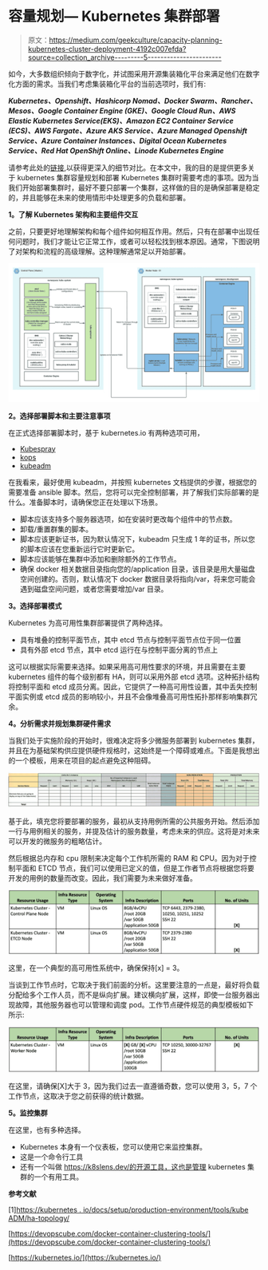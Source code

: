 # 容量规划— Kubernetes 集群部署

> 原文：<https://medium.com/geekculture/capacity-planning-kubernetes-cluster-deployment-4192c007efda?source=collection_archive---------5----------------------->

如今，大多数组织倾向于数字化，并试图采用开源集装箱化平台来满足他们在数字化方面的需求。当我们考虑集装箱化平台的当前选项时，我们有:

***Kubernetes、Openshift、Hashicorp Nomad、Docker Swarm、Rancher、Mesos、Google Container Engine (GKE)、Google Cloud Run、AWS Elastic Kubernetes Service(EKS)、Amazon EC2 Container Service (ECS)、AWS Fargate、Azure AKS Service、Azure Managed Openshift Service、Azure Container Instances、Digital Ocean Kubernetes Service、Red Hat OpenShift Online、Linode Kubernetes Engine***

请参考此处的[链接](https://devopscube.com/docker-container-clustering-tools/),以获得更深入的细节对比。在本文中，我的目的是提供更多关于 kubernetes 集群容量规划和部署 Kubernetes 集群时需要考虑的事项。因为当我们开始部署集群时，最好不要只部署一个集群，这样做的目的是确保部署是稳定的，并且能够在未来的使用情形中处理更多的负载和部署。

**1。了解 Kubernetes 架构和主要组件交互**

之前，只要更好地理解架构和每个组件如何相互作用。然后，只有在部署中出现任何问题时，我们才能让它正常工作，或者可以轻松找到根本原因。通常，下图说明了对架构和流程的高级理解。这种理解通常足以开始部署。

![](img/2066facb8298d3f7006bb35111df14e6.png)

**2。选择部署脚本和主要注意事项**

在正式选择部署脚本时，基于 kubernetes.io 有两种选项可用，

*   [Kubespray](https://kubernetes.io/docs/setup/production-environment/tools/kubespray/)
*   [kops](https://kubernetes.io/docs/setup/production-environment/tools/kops/)
*   [kubeadm](https://kubernetes.io/docs/setup/production-environment/tools/kubeadm/)

在我看来，最好使用 kubeadm，并按照 kubernetes 文档提供的步骤，根据您的需要准备 ansible 脚本。然后，您将可以完全控制部署，并了解我们实际部署的是什么。准备脚本时，请确保您正在处理以下场景。

*   脚本应该支持多个服务器选项，如在安装时更改每个组件中的节点数。
*   卸载/重置群集的脚本。
*   脚本应该更新证书，因为默认情况下，kubeadm 只生成 1 年的证书，所以您的脚本应该在您重新运行它时更新它。
*   脚本应该能够在集群中添加和删除额外的工作节点。
*   确保 docker 相关数据目录指向您的/application 目录，该目录是用大量磁盘空间创建的。否则，默认情况下 docker 数据目录将指向/var，将来您可能会遇到磁盘空间问题，或者您需要增加/var 目录。

**3。选择部署模式**

Kubernetes 为高可用性集群部署提供了两种选择。

*   具有堆叠的控制平面节点，其中 etcd 节点与控制平面节点位于同一位置
*   具有外部 etcd 节点，其中 etcd 运行在与控制平面分离的节点上

这可以根据实际需要来选择。如果采用高可用性要求的环境，并且需要在主要 kubernetes 组件的每个级别都有 HA，则可以采用外部 etcd 选项。这种拓扑结构将控制平面和 etcd 成员分离。因此，它提供了一种高可用性设置，其中丢失控制平面实例或 etcd 成员的影响较小，并且不会像堆叠高可用性拓扑那样影响集群冗余。

**4。分析需求并规划集群硬件需求**

当我们处于实施阶段的开始时，很难决定将多少微服务部署到 kubernetes 集群，并且在为基础架构供应提供硬件规格时，这始终是一个障碍或难点。下面是我想出的一个模板，用来在项目的起点避免这种阻碍。

![](img/ed5a2e58ea420d47a6a769e9cad39106.png)

基于此，填充您将要部署的服务，最初从支持用例所需的公共服务开始。然后添加一行与用例相关的服务，并提及估计的服务数量，考虑未来的供应。这将是对未来可以开发的微服务的粗略估计。

然后根据总内存和 cpu 限制来决定每个工作机所需的 RAM 和 CPU。因为对于控制平面和 ETCD 节点，我们可以使用已定义的值，但是工作者节点将根据您将要开发的用例的数量而改变。因此，我们需要为未来做好准备。

![](img/3275dfe31d351fd49e1a4da90585ae75.png)

这里，在一个典型的高可用性系统中，确保保持[x] = 3。

当谈到工作节点时，它取决于我们前面的分析。这里要注意的一点是，最好将负载分配给多个工作人员，而不是纵向扩展。建议横向扩展，这样，即使一台服务器出现故障，其他服务器也可以管理和调度 pod。工作节点硬件规范的典型模板如下所示:

![](img/adf6816fb60768168c02c0ac88d72673.png)

在这里，请确保[X]大于 3，因为我们过去一直遵循奇数，您可以使用 3，5，7 个工作节点，这取决于您之前获得的统计数据。

**5。监控集群**

在这里，也有多种选择。

*   Kubernetes 本身有一个仪表板，您可以使用它来监控集群。
*   这是一个命令行工具
*   还有一个叫做 https://k8slens.dev/的开源工具，这也是管理 kubernetes 集群的一个有用工具。

**参考文献**

[1][https://kubernetes . io/docs/setup/production-environment/tools/kube ADM/ha-topology/](https://kubernetes.io/docs/setup/production-environment/tools/kubeadm/ha-topology/)

[https://devopscube.com/docker-container-clustering-tools/](https://devopscube.com/docker-container-clustering-tools/)

[https://kubernetes.io/](https://kubernetes.io/)